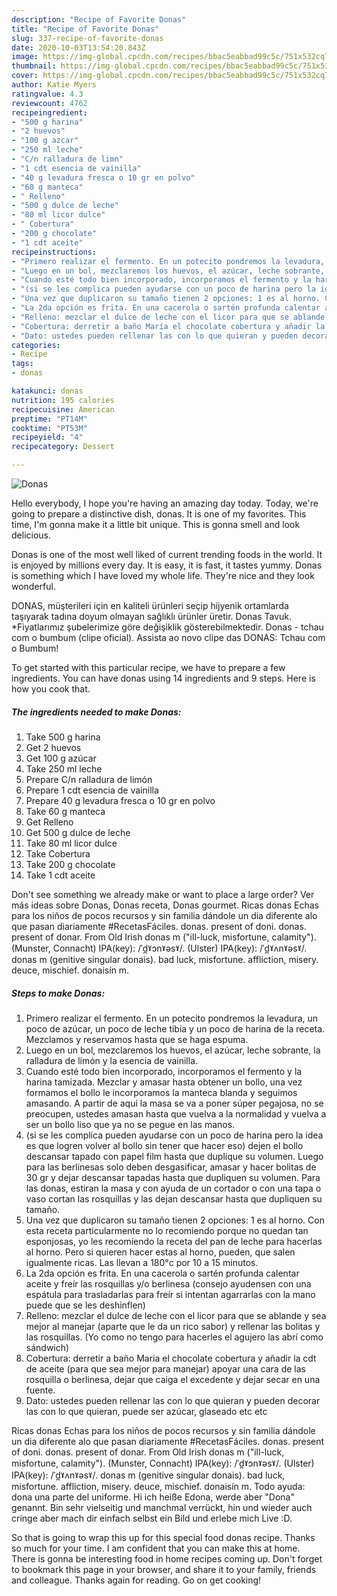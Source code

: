 ```yaml
---
description: "Recipe of Favorite Donas"
title: "Recipe of Favorite Donas"
slug: 337-recipe-of-favorite-donas
date: 2020-10-03T13:54:20.843Z
image: https://img-global.cpcdn.com/recipes/bbac5eabbad99c5c/751x532cq70/donas-foto-principal.jpg
thumbnail: https://img-global.cpcdn.com/recipes/bbac5eabbad99c5c/751x532cq70/donas-foto-principal.jpg
cover: https://img-global.cpcdn.com/recipes/bbac5eabbad99c5c/751x532cq70/donas-foto-principal.jpg
author: Katie Myers
ratingvalue: 4.3
reviewcount: 4762
recipeingredient:
- "500 g harina"
- "2 huevos"
- "100 g azcar"
- "250 ml leche"
- "C/n ralladura de limn"
- "1 cdt esencia de vainilla"
- "40 g levadura fresca o 10 gr en polvo"
- "60 g manteca"
- " Relleno"
- "500 g dulce de leche"
- "80 ml licor dulce"
- " Cobertura"
- "200 g chocolate"
- "1 cdt aceite"
recipeinstructions:
- "Primero realizar el fermento. En un potecito pondremos la levadura, un poco de azúcar, un poco de leche tibia y un poco de harina de la receta. Mezclamos y reservamos hasta que se haga espuma."
- "Luego en un bol, mezclaremos los huevos, el azúcar, leche sobrante, la ralladura de limón y la esencia de vainilla."
- "Cuando esté todo bien incorporado, incorporamos el fermento y la harina tamizada. Mezclar y amasar hasta obtener un bollo, una vez formamos el bollo le incorporamos la manteca blanda y seguimos amasando. A partir de aquí la masa se va a poner súper pegajosa, no se preocupen, ustedes amasan hasta que vuelva a la normalidad y vuelva a ser un bollo liso que ya no se pegue en las manos."
- "(si se les complica pueden ayudarse con un poco de harina pero la idea es que logren volver al bollo sin tener que hacer eso) dejen el bollo descansar tapado con papel film hasta que duplique su volumen. Luego para las berlinesas solo deben desgasificar, amasar y hacer bolitas de 30 gr y dejar descansar tapadas hasta que dupliquen su volumen. Para las donas, estiran la masa y con ayuda de un cortador o con una tapa o vaso cortan las rosquillas y las dejan descansar hasta que dupliquen su tamaño."
- "Una vez que duplicaron su tamaño tienen 2 opciones: 1 es al horno. Con esta receta particularmente no lo recomiendo porque no quedan tan esponjosas, yo les recomiendo la receta del pan de leche para hacerlas al horno. Pero si quieren hacer estas al horno, pueden, que salen igualmente ricas. Las llevan a 180°c por 10 a 15 minutos."
- "La 2da opción es frita. En una cacerola o sartén profunda calentar aceite y freír las rosquillas y/o berlinesa (consejo ayudensen con una espátula para trasladarlas para freír si intentan agarrarlas con la mano puede que se les deshinflen)"
- "Relleno: mezclar el dulce de leche con el licor para que se ablande y sea mejor al manejar (aparte que le da un rico sabor) y rellenar las bolitas y las rosquillas. (Yo como no tengo para hacerles el agujero las abrí como sándwich)"
- "Cobertura: derretir a baño María el chocolate cobertura y añadir la cdt de aceite (para que sea mejor para manejar) apoyar una cara de las rosquilla o berlinesa, dejar que caiga el excedente y dejar secar en una fuente."
- "Dato: ustedes pueden rellenar las con lo que quieran y pueden decorar las con lo que quieran, puede ser azúcar, glaseado etc etc"
categories:
- Recipe
tags:
- donas

katakunci: donas 
nutrition: 195 calories
recipecuisine: American
preptime: "PT14M"
cooktime: "PT53M"
recipeyield: "4"
recipecategory: Dessert

---
```



![Donas](https://img-global.cpcdn.com/recipes/bbac5eabbad99c5c/751x532cq70/donas-foto-principal.jpg)

Hello everybody, I hope you're having an amazing day today. Today, we're going to prepare a distinctive dish, donas. It is one of my favorites. This time, I'm gonna make it a little bit unique. This is gonna smell and look delicious.

Donas is one of the most well liked of current trending foods in the world. It is enjoyed by millions every day. It is easy, it is fast, it tastes yummy. Donas is something which I have loved my whole life. They're nice and they look wonderful.

DONAS, müşterileri için en kaliteli ürünleri seçip hijyenik ortamlarda taşıyarak tadına doyum olmayan sağlıklı ürünler üretir. Donas Tavuk. *Fiyatlarımız şubelerimize göre değişiklik gösterebilmektedir. Donas - tchau com o bumbum (clipe oficial). Assista ao novo clipe das DONAS: Tchau com o Bumbum!


To get started with this particular recipe, we have to prepare a few ingredients. You can have donas using 14 ingredients and 9 steps. Here is how you cook that.

<!--inarticleads1-->

##### The ingredients needed to make Donas:

1. Take 500 g harina
1. Get 2 huevos
1. Get 100 g azúcar
1. Take 250 ml leche
1. Prepare C/n ralladura de limón
1. Prepare 1 cdt esencia de vainilla
1. Prepare 40 g levadura fresca o 10 gr en polvo
1. Take 60 g manteca
1. Get  Relleno
1. Get 500 g dulce de leche
1. Take 80 ml licor dulce
1. Take  Cobertura
1. Take 200 g chocolate
1. Take 1 cdt aceite


Don&#39;t see something we already make or want to place a large order? Ver más ideas sobre Donas, Donas receta, Donas gourmet. Ricas donas Echas para los niños de pocos recursos y sin familia dándole un dia diferente alo que pasan diariamente #RecetasFáciles. donas. present of doni. donas. present of donar. From Old Irish donas m (&#34;ill-luck, misfortune, calamity&#34;). (Munster, Connacht) IPA(key): /ˈd̪ˠɔnˠəsˠ/. (Ulster) IPA(key): /ˈd̪ˠʌnˠəsˠ/. donas m (genitive singular donais). bad luck, misfortune. affliction, misery. deuce, mischief. donaisín m. 

<!--inarticleads2-->

##### Steps to make Donas:

1. Primero realizar el fermento. En un potecito pondremos la levadura, un poco de azúcar, un poco de leche tibia y un poco de harina de la receta. Mezclamos y reservamos hasta que se haga espuma.
1. Luego en un bol, mezclaremos los huevos, el azúcar, leche sobrante, la ralladura de limón y la esencia de vainilla.
1. Cuando esté todo bien incorporado, incorporamos el fermento y la harina tamizada. Mezclar y amasar hasta obtener un bollo, una vez formamos el bollo le incorporamos la manteca blanda y seguimos amasando. A partir de aquí la masa se va a poner súper pegajosa, no se preocupen, ustedes amasan hasta que vuelva a la normalidad y vuelva a ser un bollo liso que ya no se pegue en las manos.
1. (si se les complica pueden ayudarse con un poco de harina pero la idea es que logren volver al bollo sin tener que hacer eso) dejen el bollo descansar tapado con papel film hasta que duplique su volumen. Luego para las berlinesas solo deben desgasificar, amasar y hacer bolitas de 30 gr y dejar descansar tapadas hasta que dupliquen su volumen. Para las donas, estiran la masa y con ayuda de un cortador o con una tapa o vaso cortan las rosquillas y las dejan descansar hasta que dupliquen su tamaño.
1. Una vez que duplicaron su tamaño tienen 2 opciones: 1 es al horno. Con esta receta particularmente no lo recomiendo porque no quedan tan esponjosas, yo les recomiendo la receta del pan de leche para hacerlas al horno. Pero si quieren hacer estas al horno, pueden, que salen igualmente ricas. Las llevan a 180°c por 10 a 15 minutos.
1. La 2da opción es frita. En una cacerola o sartén profunda calentar aceite y freír las rosquillas y/o berlinesa (consejo ayudensen con una espátula para trasladarlas para freír si intentan agarrarlas con la mano puede que se les deshinflen)
1. Relleno: mezclar el dulce de leche con el licor para que se ablande y sea mejor al manejar (aparte que le da un rico sabor) y rellenar las bolitas y las rosquillas. (Yo como no tengo para hacerles el agujero las abrí como sándwich)
1. Cobertura: derretir a baño María el chocolate cobertura y añadir la cdt de aceite (para que sea mejor para manejar) apoyar una cara de las rosquilla o berlinesa, dejar que caiga el excedente y dejar secar en una fuente.
1. Dato: ustedes pueden rellenar las con lo que quieran y pueden decorar las con lo que quieran, puede ser azúcar, glaseado etc etc


Ricas donas Echas para los niños de pocos recursos y sin familia dándole un dia diferente alo que pasan diariamente #RecetasFáciles. donas. present of doni. donas. present of donar. From Old Irish donas m (&#34;ill-luck, misfortune, calamity&#34;). (Munster, Connacht) IPA(key): /ˈd̪ˠɔnˠəsˠ/. (Ulster) IPA(key): /ˈd̪ˠʌnˠəsˠ/. donas m (genitive singular donais). bad luck, misfortune. affliction, misery. deuce, mischief. donaisín m. Todo ayuda: dona una parte del uniforme. Hi ich heiße Edona, werde aber &#34;Dona&#34; genannt. Bin sehr vielseitig und manchmal verrückt, hin und wieder auch cringe aber mach dir einfach selbst ein Bild und erlebe mich Live :D. 

So that is going to wrap this up for this special food donas recipe. Thanks so much for your time. I am confident that you can make this at home. There is gonna be interesting food in home recipes coming up. Don't forget to bookmark this page in your browser, and share it to your family, friends and colleague. Thanks again for reading. Go on get cooking!
